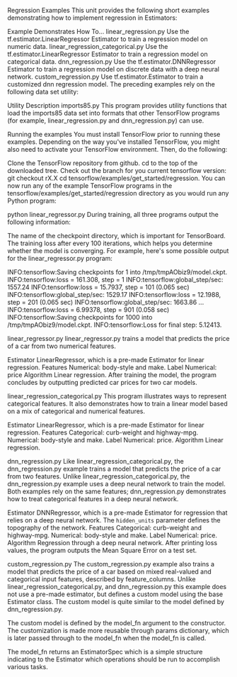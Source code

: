 Regression Examples
This unit provides the following short examples demonstrating how to implement regression in Estimators:

Example	Demonstrates How To...
linear_regression.py	Use the tf.estimator.LinearRegressor Estimator to train a regression model on numeric data.
linear_regression_categorical.py	Use the tf.estimator.LinearRegressor Estimator to train a regression model on categorical data.
dnn_regression.py	Use the tf.estimator.DNNRegressor Estimator to train a regression model on discrete data with a deep neural network.
custom_regression.py	Use tf.estimator.Estimator to train a customized dnn regression model.
The preceding examples rely on the following data set utility:

Utility	Description
imports85.py	This program provides utility functions that load the imports85 data set into formats that other TensorFlow programs (for example, linear_regression.py and dnn_regression.py) can use.

Running the examples
You must install TensorFlow prior to running these examples. Depending on the way you've installed TensorFlow, you might also need to activate your TensorFlow environment. Then, do the following:

Clone the TensorFlow repository from github.
cd to the top of the downloaded tree.
Check out the branch for you current tensorflow version: git checkout rX.X
cd tensorflow/examples/get_started/regression.
You can now run any of the example TensorFlow programs in the tensorflow/examples/get_started/regression directory as you would run any Python program:

python linear_regressor.py
During training, all three programs output the following information:

The name of the checkpoint directory, which is important for TensorBoard.
The training loss after every 100 iterations, which helps you determine whether the model is converging.
For example, here's some possible output for the linear_regressor.py program:

INFO:tensorflow:Saving checkpoints for 1 into /tmp/tmpAObiz9/model.ckpt.
INFO:tensorflow:loss = 161.308, step = 1
INFO:tensorflow:global_step/sec: 1557.24
INFO:tensorflow:loss = 15.7937, step = 101 (0.065 sec)
INFO:tensorflow:global_step/sec: 1529.17
INFO:tensorflow:loss = 12.1988, step = 201 (0.065 sec)
INFO:tensorflow:global_step/sec: 1663.86
...
INFO:tensorflow:loss = 6.99378, step = 901 (0.058 sec)
INFO:tensorflow:Saving checkpoints for 1000 into /tmp/tmpAObiz9/model.ckpt.
INFO:tensorflow:Loss for final step: 5.12413.

linear_regressor.py
linear_regressor.py trains a model that predicts the price of a car from two numerical features.

Estimator	LinearRegressor, which is a pre-made Estimator for linear regression.
Features	Numerical: body-style and make.
Label	Numerical: price
Algorithm	Linear regression.
After training the model, the program concludes by outputting predicted car prices for two car models.


linear_regression_categorical.py
This program illustrates ways to represent categorical features. It also demonstrates how to train a linear model based on a mix of categorical and numerical features.

Estimator	LinearRegressor, which is a pre-made Estimator for linear regression.
Features	Categorical: curb-weight and highway-mpg.
Numerical: body-style and make.
Label	Numerical: price.
Algorithm	Linear regression.

dnn_regression.py
Like linear_regression_categorical.py, the dnn_regression.py example trains a model that predicts the price of a car from two features. Unlike linear_regression_categorical.py, the dnn_regression.py example uses a deep neural network to train the model. Both examples rely on the same features; dnn_regression.py demonstrates how to treat categorical features in a deep neural network.

Estimator	DNNRegressor, which is a pre-made Estimator for regression that relies on a deep neural network. The `hidden_units` parameter defines the topography of the network.
Features	Categorical: curb-weight and highway-mpg.
Numerical: body-style and make.
Label	Numerical: price.
Algorithm	Regression through a deep neural network.
After printing loss values, the program outputs the Mean Square Error on a test set.


custom_regression.py
The custom_regression.py example also trains a model that predicts the price of a car based on mixed real-valued and categorical input features, described by feature_columns. Unlike linear_regression_categorical.py, and dnn_regression.py this example does not use a pre-made estimator, but defines a custom model using the base Estimator class. The custom model is quite similar to the model defined by dnn_regression.py.

The custom model is defined by the model_fn argument to the constructor. The customization is made more reusable through params dictionary, which is later passed through to the model_fn when the model_fn is called.

The model_fn returns an EstimatorSpec which is a simple structure indicating to the Estimator which operations should be run to accomplish various tasks.
